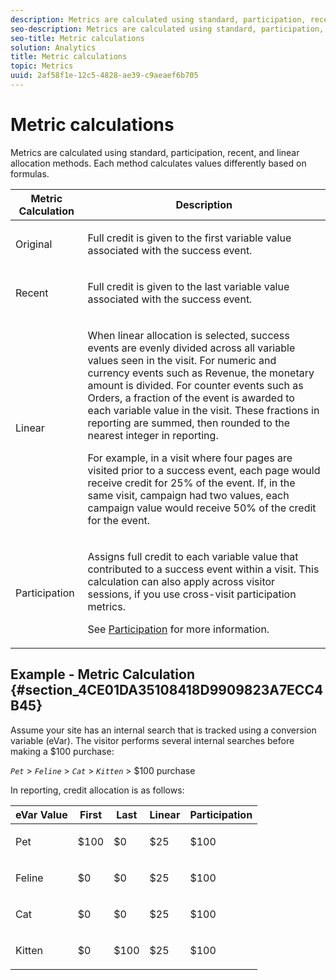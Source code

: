 ```yaml
---
description: Metrics are calculated using standard, participation, recent, and linear allocation methods. Each method calculates values differently based on formulas.
seo-description: Metrics are calculated using standard, participation, recent, and linear allocation methods. Each method calculates values differently based on formulas.
seo-title: Metric calculations
solution: Analytics
title: Metric calculations
topic: Metrics
uuid: 2af58f1e-12c5-4828-ae39-c9aeaef6b705
---
```


# Metric calculations

Metrics are calculated using standard, participation, recent, and linear allocation methods. Each method calculates values differently based on formulas.

<table id="table_6F81A12174D84124B7FD81FBBEDF18A2"> 
 <thead> 
  <tr> 
   <th colname="col1" class="entry"> Metric Calculation </th> 
   <th colname="col2" class="entry"> Description </th> 
  </tr> 
 </thead>
 <tbody> 
  <tr> 
   <td colname="col1"> Original </td> 
   <td colname="col2"> <p>Full credit is given to the first variable value associated with the success event. </p> </td> 
  </tr> 
  <tr> 
   <td colname="col1"> Recent </td> 
   <td colname="col2"> <p>Full credit is given to the last variable value associated with the success event. </p> </td> 
  </tr> 
  <tr> 
   <td colname="col1"> Linear </td> 
   <td colname="col2"> <p>When linear allocation is selected, success events are evenly divided across all variable values seen in the visit. For numeric and currency events such as <span class="term"> Revenue</span>, the monetary amount is divided. For counter events such as <span class="term"> Orders</span>, a fraction of the event is awarded to each variable value in the visit. These fractions in reporting are summed, then rounded to the nearest integer in reporting. </p> <p>For example, in a visit where four pages are visited prior to a success event, each page would receive credit for 25% of the event. If, in the same visit, <span class="varname"> campaign</span> had two values, each campaign value would receive 50% of the credit for the event. </p> </td> 
  </tr> 
  <tr> 
   <td colname="col1"> Participation </td> 
   <td colname="col2"> <p>Assigns full credit to each variable value that contributed to a success event within a visit. This calculation can also apply across visitor sessions, if you use cross-visit participation metrics. </p> <p>See <a href="/help/components/c-variables/c-metrics/metrics-participation.md"  > Participation</a> for more information. </p> </td> 
  </tr> 
 </tbody> 
</table>

## Example - Metric Calculation {#section_4CE01DA35108418D9909823A7ECC4B45}

Assume your site has an internal search that is tracked using a conversion variable (eVar). The visitor performs several internal searches before making a $100 purchase:

*`Pet`* > *`Feline`* > *`Cat`* > *`Kitten`* > $100 purchase

In reporting, credit allocation is as follows: 

<table id="table_91A7244E77854838A8392B49366FB445"> 
 <thead> 
  <tr> 
   <th colname="col1" class="entry"> eVar Value </th> 
   <th colname="col2" class="entry"> First </th> 
   <th colname="col3" class="entry"> Last </th> 
   <th colname="col4" class="entry"> Linear </th> 
   <th colname="col5" class="entry"> Participation </th> 
  </tr> 
 </thead>
 <tbody> 
  <tr> 
   <td colname="col1"> <p>Pet </p> </td> 
   <td colname="col2"> <p>$100 </p> </td> 
   <td colname="col3"> <p>$0 </p> </td> 
   <td colname="col4"> <p>$25 </p> </td> 
   <td colname="col5"> <p>$100 </p> </td> 
  </tr> 
  <tr> 
   <td colname="col1"> <p>Feline </p> </td> 
   <td colname="col2"> <p>$0 </p> </td> 
   <td colname="col3"> <p>$0 </p> </td> 
   <td colname="col4"> <p>$25 </p> </td> 
   <td colname="col5"> <p>$100 </p> </td> 
  </tr> 
  <tr> 
   <td colname="col1"> <p>Cat </p> </td> 
   <td colname="col2"> <p>$0 </p> </td> 
   <td colname="col3"> <p>$0 </p> </td> 
   <td colname="col4"> <p>$25 </p> </td> 
   <td colname="col5"> <p>$100 </p> </td> 
  </tr> 
  <tr> 
   <td colname="col1"> <p>Kitten </p> </td> 
   <td colname="col2"> <p>$0 </p> </td> 
   <td colname="col3"> <p>$100 </p> </td> 
   <td colname="col4"> <p>$25 </p> </td> 
   <td colname="col5"> <p>$100 </p> </td> 
  </tr> 
 </tbody> 
</table>

